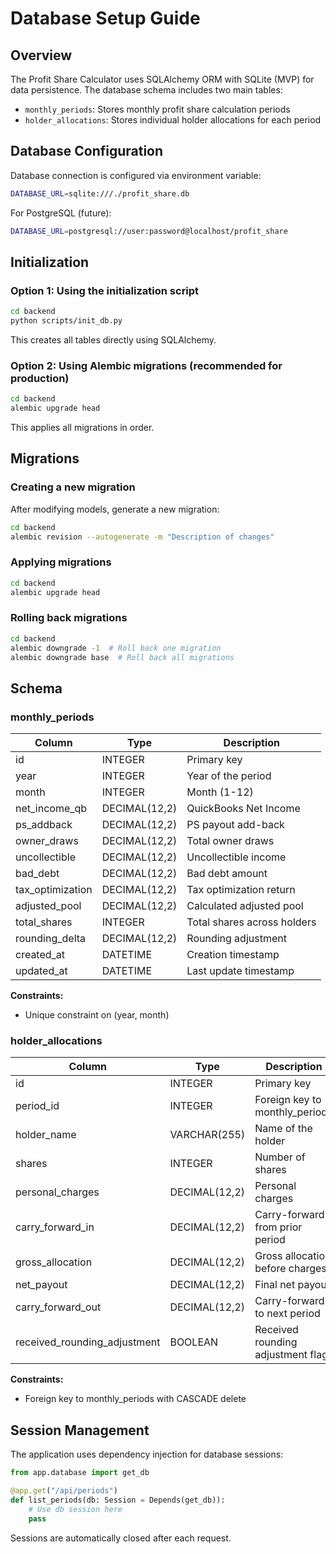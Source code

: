 # Database Setup Guide

## Overview

The Profit Share Calculator uses SQLAlchemy ORM with SQLite (MVP) for data persistence. The database schema includes two main tables:

- `monthly_periods`: Stores monthly profit share calculation periods
- `holder_allocations`: Stores individual holder allocations for each period

## Database Configuration

Database connection is configured via environment variable:

```bash
DATABASE_URL=sqlite:///./profit_share.db
```

For PostgreSQL (future):
```bash
DATABASE_URL=postgresql://user:password@localhost/profit_share
```

## Initialization

### Option 1: Using the initialization script

```bash
cd backend
python scripts/init_db.py
```

This creates all tables directly using SQLAlchemy.

### Option 2: Using Alembic migrations (recommended for production)

```bash
cd backend
alembic upgrade head
```

This applies all migrations in order.

## Migrations

### Creating a new migration

After modifying models, generate a new migration:

```bash
cd backend
alembic revision --autogenerate -m "Description of changes"
```

### Applying migrations

```bash
cd backend
alembic upgrade head
```

### Rolling back migrations

```bash
cd backend
alembic downgrade -1  # Roll back one migration
alembic downgrade base  # Roll back all migrations
```

## Schema

### monthly_periods

| Column | Type | Description |
|--------|------|-------------|
| id | INTEGER | Primary key |
| year | INTEGER | Year of the period |
| month | INTEGER | Month (1-12) |
| net_income_qb | DECIMAL(12,2) | QuickBooks Net Income |
| ps_addback | DECIMAL(12,2) | PS payout add-back |
| owner_draws | DECIMAL(12,2) | Total owner draws |
| uncollectible | DECIMAL(12,2) | Uncollectible income |
| bad_debt | DECIMAL(12,2) | Bad debt amount |
| tax_optimization | DECIMAL(12,2) | Tax optimization return |
| adjusted_pool | DECIMAL(12,2) | Calculated adjusted pool |
| total_shares | INTEGER | Total shares across holders |
| rounding_delta | DECIMAL(12,2) | Rounding adjustment |
| created_at | DATETIME | Creation timestamp |
| updated_at | DATETIME | Last update timestamp |

**Constraints:**
- Unique constraint on (year, month)

### holder_allocations

| Column | Type | Description |
|--------|------|-------------|
| id | INTEGER | Primary key |
| period_id | INTEGER | Foreign key to monthly_periods |
| holder_name | VARCHAR(255) | Name of the holder |
| shares | INTEGER | Number of shares |
| personal_charges | DECIMAL(12,2) | Personal charges |
| carry_forward_in | DECIMAL(12,2) | Carry-forward from prior period |
| gross_allocation | DECIMAL(12,2) | Gross allocation before charges |
| net_payout | DECIMAL(12,2) | Final net payout |
| carry_forward_out | DECIMAL(12,2) | Carry-forward to next period |
| received_rounding_adjustment | BOOLEAN | Received rounding adjustment flag |

**Constraints:**
- Foreign key to monthly_periods with CASCADE delete

## Session Management

The application uses dependency injection for database sessions:

```python
from app.database import get_db

@app.get("/api/periods")
def list_periods(db: Session = Depends(get_db)):
    # Use db session here
    pass
```

Sessions are automatically closed after each request.
